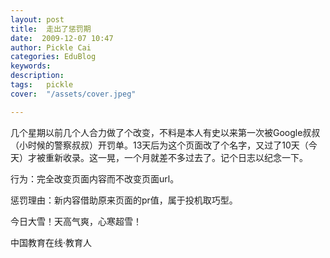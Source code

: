 ```yaml
---
layout: post  
title:  走出了惩罚期  
date:  2009-12-07 10:47  
author: Pickle Cai  
categories: EduBlog  
keywords: 
description:   
tags:	pickle   
cover:  "/assets/cover.jpeg"  

---  
```

    
几个星期以前几个人合力做了个改变，不料是本人有史以来第一次被Google叔叔（小时候的警察叔叔）开罚单。13天后为这个页面改了个名字，又过了10天（今天）才被重新收录。这一晃，一个月就差不多过去了。记个日志以纪念一下。



行为：完全改变页面内容而不改变页面url。



惩罚理由：新内容借助原来页面的pr值，属于投机取巧型。



今日大雪！天高气爽，心寒超雪！



		    
 中国教育在线·教育人

